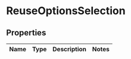 
# ReuseOptionsSelection

## Properties
Name | Type | Description | Notes
------------ | ------------- | ------------- | -------------




